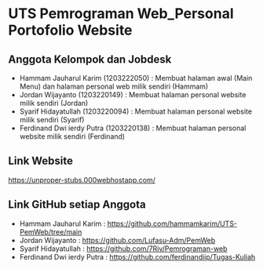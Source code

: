 # UTS Pemrograman Web_Personal Portofolio Website

## Anggota Kelompok dan Jobdesk
- Hammam Jauharul Karim (1203222050) : Membuat halaman awal (Main Menu) dan halaman personal web milik sendiri (Hammam)
- Jordan Wijayanto (1203220149) : Membuat halaman personal website milik sendiri (Jordan)
- Syarif Hidayatullah (1203220094) : Membuat halaman personal website milik sendiri (Syarif)
- Ferdinand Dwi ierdy Putra (1203220138) : Membuat halaman personal website milik sendiri (Ferdinand)


## Link Website

https://unproper-stubs.000webhostapp.com/ 


## Link GitHub setiap Anggota
- Hammam Jauharul Karim : https://github.com/hammamkarim/UTS-PemWeb/tree/main 
- Jordan Wijayanto : https://github.com/Lufasu-Adm/PemWeb
- Syarif Hidayatullah : https://github.com/7Riv/Pemrograman-web
- Ferdinand Dwi ierdy Putra : https://github.com/ferdinandiip/Tugas-Kuliah
